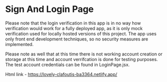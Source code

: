 # Sign And Login Page
Please note that the login verification in this app is in no way how verification would work for a fully deployed app, as it is only mock verification used for locally hosted versions of this project. The app uses only front end development techniques, so no security measures are implemented.

Please note as well that at this time there is not working account creation or storage at this time and account verrifcation is done for testing purposes. The test account credentials can be found in LoginPage.jsx.

Html link - https://lovely-clafoutis-ba3364.netlify.app/
